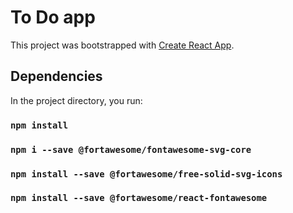 # To Do app

This project was bootstrapped with [Create React App](https://github.com/facebook/create-react-app).

## Dependencies

In the project directory, you run:

### `npm install`

### `npm i --save @fortawesome/fontawesome-svg-core`
### `npm install --save @fortawesome/free-solid-svg-icons`
### `npm install --save @fortawesome/react-fontawesome`



